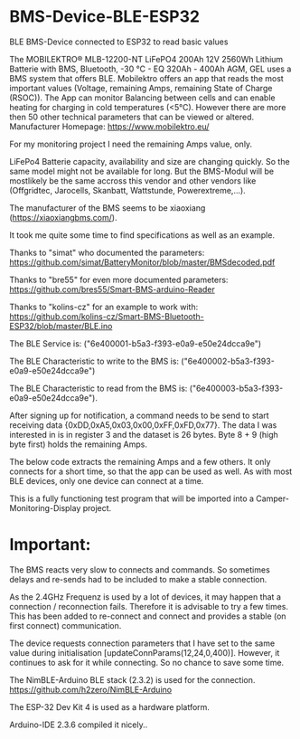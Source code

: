 # BMS-Device-BLE-ESP32
BLE BMS-Device connected to ESP32 to read basic values

The MOBILEKTRO® MLB-12200-NT LiFePO4 200Ah 12V 2560Wh Lithium Batterie with BMS, Bluetooth, -30 °C - EQ 320Ah - 400Ah AGM, GEL
uses a BMS system that offers BLE. Mobilektro offers an app that reads the most important values (Voltage, remaining Amps, remaining State of Charge (RSOC)).
The App can monitor Balancing between cells and can enable heating for charging in cold temperatures (<5°C).
However there are more then 50 other technical parameters that can be viewed or altered.
Manufacturer Homepage: https://www.mobilektro.eu/

For my monitoring project I need the remaining Amps value, only.

LiFePo4 Batterie capacity, availability and size are changing quickly. So the same model might not be available for long. 
But the BMS-Modul will be mostlikely be the same accross this vendor and other vendors like (Offgridtec, Jarocells, Skanbatt, Wattstunde, Powerextreme,...).

The manufacturer of the BMS seems to be xiaoxiang (https://xiaoxiangbms.com/). 

It took me quite some time to find specifications as well as an example.

Thanks to "simat" who documented the parameters: https://github.com/simat/BatteryMonitor/blob/master/BMSdecoded.pdf

Thanks to "bre55" for even more documented parameters: https://github.com/bres55/Smart-BMS-arduino-Reader

Thanks to "kolins-cz" for an example to work with: https://github.com/kolins-cz/Smart-BMS-Bluetooth-ESP32/blob/master/BLE.ino

The BLE Service is: ("6e400001-b5a3-f393-e0a9-e50e24dcca9e")

The BLE Characteristic to write to the BMS is: ("6e400002-b5a3-f393-e0a9-e50e24dcca9e")

The BLE Characteristic to read from the BMS is: ("6e400003-b5a3-f393-e0a9-e50e24dcca9e").

After signing up for notification, a command needs to be send to start receiving data {0xDD,0xA5,0x03,0x00,0xFF,0xFD,0x77}.
The data I was interested in is in register 3 and the dataset is 26 bytes. Byte 8 + 9 (high byte first) holds the remaining Amps.

The below code extracts the remaining Amps and a few others. It only connects for a short time, 
so that the app can be used as well. As with most BLE devices, only one device can connect at a time.

This is a fully functioning test program that will be imported into a Camper-Monitoring-Display project.

# Important:

The BMS reacts very slow to connects and commands. So sometimes delays and re-sends had to be included to make a stable connection.

As the 2.4GHz Frequenz is used by a lot of devices, it may happen that a connection / reconnection fails. Therefore it is advisable to try a few times. 
This has been added to re-connect and connect and provides a stable (on first connect) communication.

The device requests connection parameters that I have set to the same value during initialisation [updateConnParams(12,24,0,400)].
However, it continues to ask for it while connecting. So no chance to save some time.

The NimBLE-Arduino BLE stack (2.3.2) is used for the connection. https://github.com/h2zero/NimBLE-Arduino

The ESP-32 Dev Kit 4 is used as a hardware platform.

Arduino-IDE 2.3.6 compiled it nicely..
